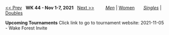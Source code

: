 [<< Prev](men_singles_2143.md) &nbsp; **WK 44 - Nov 1-7, 2021** &nbsp; [Next >>](men_singles_2145.md) &nbsp;&nbsp;&nbsp;&nbsp;&nbsp;&nbsp;&nbsp; [*Men*](./men_singles_2144.md) &#124; [Women](./women_singles_2144.md) &nbsp;&nbsp;&nbsp;&nbsp;&nbsp; [*Singles*](./men_singles_2144.md) &#124; [Doubles](./men_doubles_2144.md)

**Upcoming Tournaments**
Click link to go to tournament website:
  2021-11-05 - Wake Forest Invite